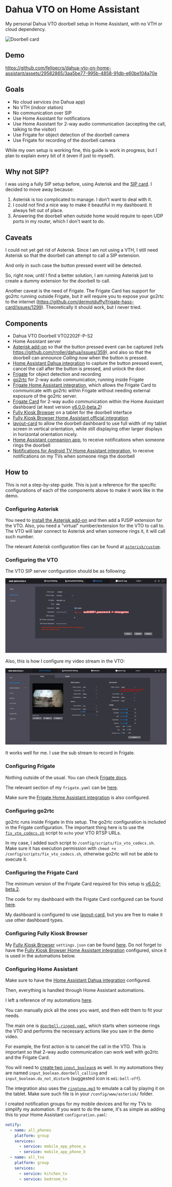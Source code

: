 # Dahua VTO on Home Assistant

My personal Dahua VTO doorbell setup in Home Assistant, with no VTH or cloud dependency.

![Doorbell card](https://github.com/user-attachments/assets/30044679-223c-44b3-86dd-fc036f8f0649)

## Demo

https://github.com/felipecrs/dahua-vto-on-home-assistant/assets/29582865/3aa5be77-995b-4858-91db-e60be104a70e

## Goals

- No cloud services (no Dahua app)
- No VTH (indoor station)
- No communication over SIP
- Use Home Assistant for notifications
- Use Home Assistant for 2-way audio communication (accepting the call, talking to the visitor)
- Use Frigate for object detection of the doorbell camera
- Use Frigate for recording of the doorbell camera

While my own setup is working fine, this guide is work in progress, but I plan to explain every bit of it (even if just to myself).

## Why not SIP?

I was using a fully SIP setup before, using Asterisk and the [SIP card](https://github.com/TECH7Fox/sip-hass-card). I decided to move away because:

1. Asterisk is too complicated to manage. I don't want to deal with it.
2. I could not find a nice way to make it beautiful in my dashboard. It always felt out of place.
3. Answering the doorbell when outside home would require to open UDP ports in my router, which I don't want to do.

## Caveats

I could not yet get rid of Asterisk. Since I am not using a VTH, I still need Asterisk so that the doorbell can attempt to call a SIP extension.

And only in such case the button pressed event will be detected.

So, right now, until I find a better solution, I am running Asterisk just to create a dummy extension for the doorbell to call.

Another caveat is the need of Frigate. The Frigate Card has support for go2rtc running outside Frigate, but it will require you to expose your go2rtc to the internet (https://github.com/dermotduffy/frigate-hass-card/issues/1299). Theoretically it should work, but I never tried.

## Components

- Dahua VTO Doorbell VTO2202F-P-S2
- Home Assistant server
- [Asterisk add-on](https://github.com/TECH7Fox/asterisk-hass-addons) so that the button pressed event can be captured (refs https://github.com/rroller/dahua/issues/359), and also so that the doorbell can announce _Calling now_ when the button is pressed.
- [Home Assistant Dahua integration](https://github.com/rroller/dahua) to capture the button pressed event, cancel the call after the button is pressed, and unlock the door.
- [Frigate](https://github.com/blakeblackshear/frigate) for object detection and recording
- [go2rtc](https://github.com/AlexxIT/go2rtc) for 2-way audio communication, running inside Frigate
- [Frigate Home Assistant integration](https://github.com/blakeblackshear/frigate-hass-integration), which allows the Frigate Card to communicate with go2rtc within Frigate without needing external exposure of the go2rtc server.
- [Frigate Card](https://github.com/dermotduffy/frigate-hass-card/) for 2-way audio communication within the Home Assistant dashboard (at least version [v6.0.0-beta.2](https://github.com/dermotduffy/frigate-hass-card/releases/tag/v6.0.0-beta.2))
- [Fully Kiosk Browser](https://www.fully-kiosk.com/) on a tablet for the doorbell interface
- [Fully Kiosk Browser Home Assistant official integration](https://www.home-assistant.io/integrations/fully_kiosk/)
- [layout-card](https://github.com/thomasloven/lovelace-layout-card/) to allow the doorbell dashboard to use full width of my tablet screen in vertical orientation, while still displaying other larger displays in horizontal orientation nicely.
- [Home Assistant companion app](https://companion.home-assistant.io/), to receive notifications when someone rings the doorbell
- [Notifications for Android TV Home Assistant integration](https://www.home-assistant.io/integrations/nfandroidtv/), to receive notifications on my TVs when someone rings the doorbell

## How to

This is not a step-by-step guide. This is just a reference for the specific configurations of each of the components above to make it work like in the demo.

### Configuring Asterisk

You need to [install the Asterisk add-on](https://github.com/TECH7Fox/asterisk-hass-addons/blob/main/asterisk/DOCS.md) and then add a PJSIP extension for the VTO. Also, you need a "virtual" number/extension for the VTO to call to. The VTO will later connect to Asterisk and when someone rings it, it will call such number.

The relevant Asterisk configuration files can be found at [`asterisk/custom`](./asterisk/custom/).

### Configuring the VTO

The VTO SIP server configuration should be as following:

![VTO SIP server configuration](./vto/sip-server-configuration.png)

Also, this is how I configure my video stream in the VTO:

![VTO video configuration](./vto/video-configuration.png)

It works well for me. I use the sub stream to record in Frigate.

### Configuring Frigate

Nothing outside of the usual. You can check [Frigate docs](https://docs.frigate.video/).

The relevant section of my `frigate.yaml` can be [here](./frigate/frigate.yaml).

Make sure the [Frigate Home Assistant integration](https://docs.frigate.video/integrations/home-assistant) is also configured.

### Configuring go2rtc

go2rtc runs inside Frigate in this setup. The go2rtc configuration is included in the Frigate configuration. The important thing here is to use the [`fix_vto_codecs.sh`](./go2rtc/fix_vto_codecs.sh) script to `echo` your VTO RTSP URLs.

In my case, I added such script to `/config/scripts/fix_vto_codecs.sh`. Make sure it has execution permission with `chmod +x /config/scripts/fix_vto_codecs.sh`, otherwise go2rtc will not be able to execute it.

### Configuring the Frigate Card

The minimum version of the Frigate Card required for this setup is [v6.0.0-beta.2](https://github.com/dermotduffy/frigate-hass-card/releases/tag/v6.0.0-beta.2).

The code for my dashboard with the Frigate Card configured can be found [here](./home-assistant/dashboard/doorbell.yaml).

My dashboard is configured to use [layout-card](https://github.com/thomasloven/lovelace-layout-card/), but you are free to make it use other dashboard types.

### Configuring Fully Kiosk Browser

My [Fully Kiosk Browser](https://www.fully-kiosk.com/en/) `settings.json` can be found [here](./fully-kiosk-browser/fully-settings.json). Do not forget to have the [Fully Kiosk Browser Home Assistant integration](https://www.home-assistant.io/integrations/fully_kiosk) configured, since it is used in the automations below.

### Configuring Home Assistant

Make sure to have the [Home Assistant Dahua integration](https://github.com/rroller/dahua) configured.

Then, everything is handled through Home Assistant automations.

I left a reference of my automations [here](./home-assistant/automations/).

You can manually pick all the ones you want, and then edit them to fit your needs.

The main one is [`doorbell-ringed.yaml`](./home-assistant/automations/doorbell-ringed.yaml), which starts when someone rings the VTO and performs the necessary actions like you saw in the demo video.

For example, the first action is to cancel the call in the VTO. This is important so that 2-way audio communication can work well with go2rtc and the Frigate Card.

You will need to [create two `input_boolean`s](https://www.home-assistant.io/integrations/input_boolean/) as well. In my automations they are named `input_boolean.doorbell_calling` and `input_boolean.do_not_disturb` (suggested icon is `mdi:bell-off`).

The integration also uses the [`ringtone.mp3`](./www/asterisk/ringtone.mp3) to emulate a call by playing it on the tablet. Make sure such file is in your `/config/www/asterisk/` folder.

I created notification groups for my mobile devices and for my TVs to simplify my automation. If you want to do the same, it's as simple as adding this to your Home Assistant `configuration.yaml`:

```yaml
notify:
  - name: all_phones
    platform: group
    services:
      - service: mobile_app_phone_a
      - service: mobile_app_phone_b
  - name: all_tvs
    platform: group
    services:
      - service: kitchen_tv
      - service: bedroom_tv
```
